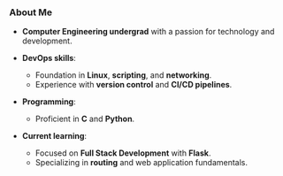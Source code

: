 ### About Me

- **Computer Engineering undergrad** with a passion for technology and development.

- **DevOps skills**:
  - Foundation in **Linux**, **scripting**, and **networking**.
  - Experience with **version control** and **CI/CD pipelines**.

- **Programming**:
  - Proficient in **C** and **Python**.

- **Current learning**:
  - Focused on **Full Stack Development** with **Flask**.
  - Specializing in **routing** and web application fundamentals.
